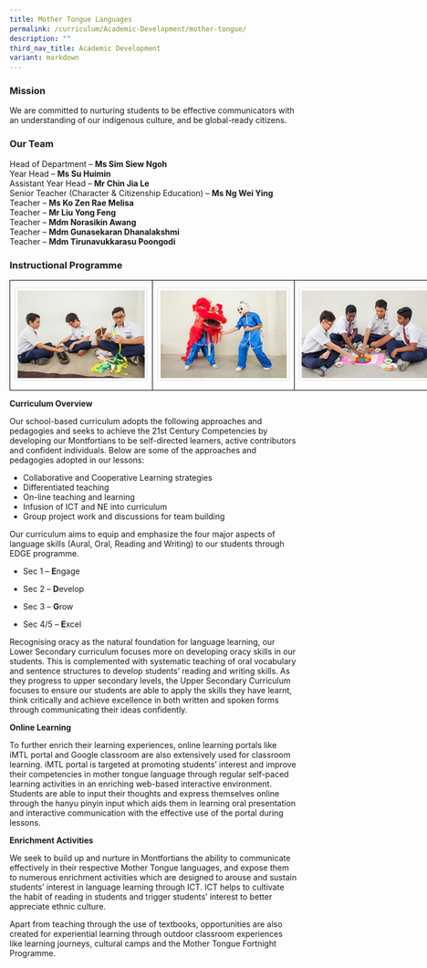 ```yaml
---
title: Mother Tongue Languages
permalink: /curriculum/Academic-Development/mother-tongue/
description: ""
third_nav_title: Academic Development
variant: markdown
---
```

### Mission

We are committed to nurturing students to be effective communicators with an understanding of our indigenous culture, and be global-ready citizens.

### Our Team

Head of Department – **Ms Sim Siew Ngoh**  
Year Head – **Ms Su Huimin**   
Assistant Year Head  – **Mr Chin Jia Le**  
Senior Teacher (Character &amp; Citizenship Education) – **Ms Ng Wei Ying**    
Teacher – **Ms Ko Zen Rae Melisa**  
Teacher – **Mr Liu Yong Feng**     
Teacher – **Mdm Norasikin Awang**    
Teacher – **Mdm Gunasekaran Dhanalakshmi**  
Teacher – **Mdm Tirunavukkarasu Poongodi**     

### Instructional Programme

<style type="text/css">
.tg  {border-collapse:collapse;border-spacing:0;margin:0px auto;}
.tg td{border-color:black;border-style:solid;border-width:1px;font-family:Arial, sans-serif;font-size:14px;
  overflow:hidden;padding:10px 5px;word-break:normal;}
.tg th{border-color:black;border-style:solid;border-width:1px;font-family:Arial, sans-serif;font-size:14px;
  font-weight:normal;overflow:hidden;padding:10px 5px;word-break:normal;}
.tg .tg-0lax{text-align:left;vertical-align:top}
</style>
<table class="tg" style="undefined;table-layout: fixed; width: 750px">
<colgroup>
<col style="width: 250px">
<col style="width: 250px">
<col style="width: 250px">
</colgroup>
<tbody>
  <tr>
    <td class="tg-0lax"><img src="/images/mt_prog1.png"></td>
    <td class="tg-0lax"><img src="/images/mt_prog2.png"></td>
    <td class="tg-0lax"><img src="/images/mt_prog3.png"></td>
  </tr>
</tbody>
</table>




**Curriculum Overview**

Our school-based curriculum adopts the following approaches and pedagogies and seeks to achieve the 21st Century Competencies by developing our Montfortians to be self-directed learners, active contributors and confident individuals. Below are some of the approaches and pedagogies adopted in our lessons:

*   Collaborative and Cooperative Learning strategies  
*   Differentiated teaching 
*   On-line teaching and learning  
*   Infusion of ICT and NE into curriculum  
*   Group project work and discussions for team building  

  

Our curriculum aims to equip and emphasize the four major aspects of language skills (Aural, Oral, Reading and Writing) to our students through EDGE programme.

  

*   Sec 1 –&nbsp;**E**ngage  
    
*   Sec 2 –&nbsp;**D**evelop  
    
*   Sec 3 –&nbsp;**G**row  
    
*   Sec 4/5 –&nbsp;**E**xcel  
   

Recognising oracy as the natural foundation for language learning, our Lower Secondary curriculum focuses more on developing oracy skills in our students. This is complemented with systematic teaching of oral vocabulary and sentence structures to develop students’ reading and writing skills. As they progress to upper secondary levels, the Upper Secondary Curriculum focuses to ensure our students are able to apply the skills they have learnt, think critically and achieve excellence in both written and spoken forms through communicating their ideas confidently.

  

**Online Learning**

To further enrich their learning experiences, online learning portals like iMTL portal and Google classroom are also extensively used for classroom learning. iMTL portal is targeted at promoting students’ interest and improve their competencies in mother tongue language through regular self-paced learning activities in an enriching web-based interactive environment. Students are able to input their thoughts and express themselves online through the hanyu pinyin input which aids them in learning oral presentation and interactive communication with the effective use of the portal during lessons.

  

**Enrichment Activities**

We seek to build up and nurture in Montfortians the ability to communicate effectively in their respective Mother Tongue languages, and expose them to numerous enrichment activities which are designed to arouse and sustain students’ interest in language learning through ICT. ICT helps to cultivate the habit of reading in students and trigger students’ interest to better appreciate ethnic culture.

Apart from teaching through the use of textbooks, opportunities are also created for experiential learning through outdoor classroom experiences like learning journeys, cultural camps and the Mother Tongue Fortnight Programme.